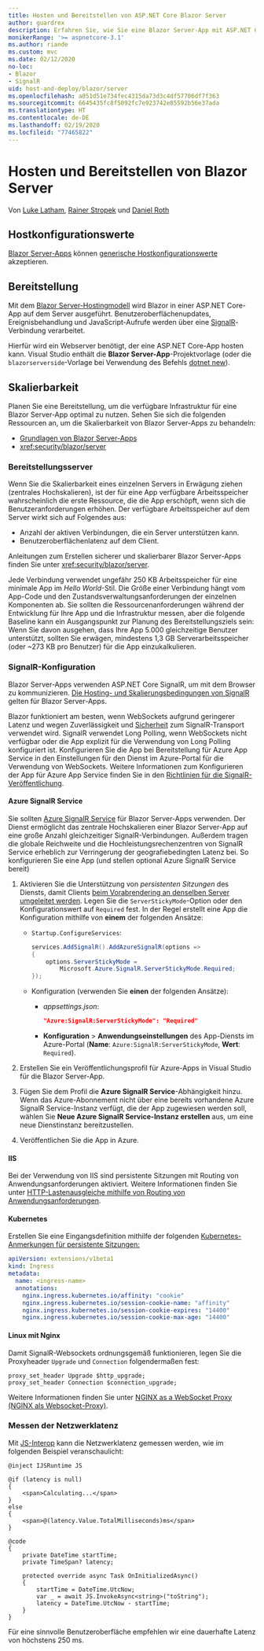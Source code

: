 ```yaml
---
title: Hosten und Bereitstellen von ASP.NET Core Blazor Server
author: guardrex
description: Erfahren Sie, wie Sie eine Blazor Server-App mit ASP.NET Core hosten und bereitstellen.
monikerRange: '>= aspnetcore-3.1'
ms.author: riande
ms.custom: mvc
ms.date: 02/12/2020
no-loc:
- Blazor
- SignalR
uid: host-and-deploy/blazor/server
ms.openlocfilehash: a051d51e734fec4315da73d3c4df57706df7f363
ms.sourcegitcommit: 6645435fc8f5092fc7e923742e85592b56e37ada
ms.translationtype: HT
ms.contentlocale: de-DE
ms.lasthandoff: 02/19/2020
ms.locfileid: "77465822"
---
```

# <a name="host-and-deploy-opno-locblazor-server"></a>Hosten und Bereitstellen von Blazor Server

Von [Luke Latham](https://github.com/guardrex), [Rainer Stropek](https://www.timecockpit.com) und [Daniel Roth](https://github.com/danroth27)

## <a name="host-configuration-values"></a>Hostkonfigurationswerte

[Blazor Server-Apps](xref:blazor/hosting-models#blazor-server) können [generische Hostkonfigurationswerte](xref:fundamentals/host/generic-host#host-configuration) akzeptieren.

## <a name="deployment"></a>Bereitstellung

Mit dem [Blazor Server-Hostingmodell](xref:blazor/hosting-models#blazor-server) wird Blazor in einer ASP.NET Core-App auf dem Server ausgeführt. Benutzeroberflächenupdates, Ereignisbehandlung und JavaScript-Aufrufe werden über eine [SignalR](xref:signalr/introduction)-Verbindung verarbeitet.

Hierfür wird ein Webserver benötigt, der eine ASP.NET Core-App hosten kann. Visual Studio enthält die **Blazor Server-App**-Projektvorlage (oder die `blazorserverside`-Vorlage bei Verwendung des Befehls [dotnet new](/dotnet/core/tools/dotnet-new)).

## <a name="scalability"></a>Skalierbarkeit

Planen Sie eine Bereitstellung, um die verfügbare Infrastruktur für eine Blazor Server-App optimal zu nutzen. Sehen Sie sich die folgenden Ressourcen an, um die Skalierbarkeit von Blazor Server-Apps zu behandeln:

* [Grundlagen von Blazor Server-Apps](xref:blazor/hosting-models#blazor-server)
* <xref:security/blazor/server>

### <a name="deployment-server"></a>Bereitstellungsserver

Wenn Sie die Skalierbarkeit eines einzelnen Servers in Erwägung ziehen (zentrales Hochskalieren), ist der für eine App verfügbare Arbeitsspeicher wahrscheinlich die erste Ressource, die die App erschöpft, wenn sich die Benutzeranforderungen erhöhen. Der verfügbare Arbeitsspeicher auf dem Server wirkt sich auf Folgendes aus:

* Anzahl der aktiven Verbindungen, die ein Server unterstützen kann.
* Benutzeroberflächenlatenz auf dem Client.

Anleitungen zum Erstellen sicherer und skalierbarer Blazor Server-Apps finden Sie unter <xref:security/blazor/server>.

Jede Verbindung verwendet ungefähr 250 KB Arbeitsspeicher für eine minimale App im *Hello World*-Stil. Die Größe einer Verbindung hängt vom App-Code und den Zustandsverwaltungsanforderungen der einzelnen Komponenten ab. Sie sollten die Ressourcenanforderungen während der Entwicklung für Ihre App und die Infrastruktur messen, aber die folgende Baseline kann ein Ausgangspunkt zur Planung des Bereitstellungsziels sein: Wenn Sie davon ausgehen, dass Ihre App 5.000 gleichzeitige Benutzer unterstützt, sollten Sie erwägen, mindestens 1,3 GB Serverarbeitsspeicher (oder ~273 KB pro Benutzer) für die App einzukalkulieren.

### <a name="opno-locsignalr-configuration"></a>SignalR-Konfiguration

Blazor Server-Apps verwenden ASP.NET Core SignalR, um mit dem Browser zu kommunizieren. [Die Hosting- und Skalierungsbedingungen von SignalR](xref:signalr/publish-to-azure-web-app) gelten für Blazor Server-Apps.

Blazor funktioniert am besten, wenn WebSockets aufgrund geringerer Latenz und wegen Zuverlässigkeit und [Sicherheit](xref:signalr/security) zum SignalR-Transport verwendet wird. SignalR verwendet Long Polling, wenn WebSockets nicht verfügbar oder die App explizit für die Verwendung von Long Polling konfiguriert ist. Konfigurieren Sie die App bei Bereitstellung für Azure App Service in den Einstellungen für den Dienst im Azure-Portal für die Verwendung von WebSockets. Weitere Informationen zum Konfigurieren der App für Azure App Service finden Sie in den [Richtlinien für die SignalR-Veröffentlichung](xref:signalr/publish-to-azure-web-app).

#### <a name="azure-opno-locsignalr-service"></a>Azure SignalR Service

Sie sollten [Azure SignalR Service](/azure/azure-signalr) für Blazor Server-Apps verwenden. Der Dienst ermöglicht das zentrale Hochskalieren einer Blazor Server-App auf eine große Anzahl gleichzeitiger SignalR-Verbindungen. Außerdem tragen die globale Reichweite und die Hochleistungsrechenzentren von SignalR Service erheblich zur Verringerung der geografiebedingten Latenz bei. So konfigurieren Sie eine App (und stellen optional Azure SignalR Service bereit)

1. Aktivieren Sie die Unterstützung von *persistenten Sitzungen* des Diensts, damit Clients [beim Vorabrendering an denselben Server umgeleitet werden](xref:blazor/hosting-models#connection-to-the-server). Legen Sie die `ServerStickyMode`-Option oder den Konfigurationswert auf `Required` fest. In der Regel erstellt eine App die Konfiguration mithilfe von **einem** der folgenden Ansätze:

   * `Startup.ConfigureServices`:
  
     ```csharp
     services.AddSignalR().AddAzureSignalR(options =>
     {
         options.ServerStickyMode = 
             Microsoft.Azure.SignalR.ServerStickyMode.Required;
     });
     ```

   * Konfiguration (verwenden Sie **einen** der folgenden Ansätze):
  
     * *appsettings.json*:

       ```json
       "Azure:SignalR:ServerStickyMode": "Required"
       ```

     * **Konfiguration** > **Anwendungseinstellungen** des App-Diensts im Azure-Portal (**Name**: `Azure:SignalR:ServerStickyMode`, **Wert**: `Required`).

1. Erstellen Sie ein Veröffentlichungsprofil für Azure-Apps in Visual Studio für die Blazor Server-App.
1. Fügen Sie dem Profil die **Azure SignalR Service**-Abhängigkeit hinzu. Wenn das Azure-Abonnement nicht über eine bereits vorhandene Azure SignalR Service-Instanz verfügt, die der App zugewiesen werden soll, wählen Sie **Neue Azure SignalR Service-Instanz erstellen** aus, um eine neue Dienstinstanz bereitzustellen.
1. Veröffentlichen Sie die App in Azure.

#### <a name="iis"></a>IIS

Bei der Verwendung von IIS sind persistente Sitzungen mit Routing von Anwendungsanforderungen aktiviert. Weitere Informationen finden Sie unter [HTTP-Lastenausgleiche mithilfe von Routing von Anwendungsanforderungen](/iis/extensions/configuring-application-request-routing-arr/http-load-balancing-using-application-request-routing).

#### <a name="kubernetes"></a>Kubernetes

Erstellen Sie eine Eingangsdefinition mithilfe der folgenden [Kubernetes-Anmerkungen für persistente Sitzungen:](https://kubernetes.github.io/ingress-nginx/examples/affinity/cookie/)

```yaml
apiVersion: extensions/v1beta1
kind: Ingress
metadata:
  name: <ingress-name>
  annotations:
    nginx.ingress.kubernetes.io/affinity: "cookie"
    nginx.ingress.kubernetes.io/session-cookie-name: "affinity"
    nginx.ingress.kubernetes.io/session-cookie-expires: "14400"
    nginx.ingress.kubernetes.io/session-cookie-max-age: "14400"
```

#### <a name="linux-with-nginx"></a>Linux mit Nginx

Damit SignalR-Websockets ordnungsgemäß funktionieren, legen Sie die Proxyheader `Upgrade` und `Connection` folgendermaßen fest:

```
proxy_set_header Upgrade $http_upgrade;
proxy_set_header Connection $connection_upgrade;
```

Weitere Informationen finden Sie unter [NGINX as a WebSocket Proxy (NGINX als Websocket-Proxy)](https://www.nginx.com/blog/websocket-nginx/).

### <a name="measure-network-latency"></a>Messen der Netzwerklatenz

Mit [JS-Interop](xref:blazor/javascript-interop) kann die Netzwerklatenz gemessen werden, wie im folgenden Beispiel veranschaulicht:

```razor
@inject IJSRuntime JS

@if (latency is null)
{
    <span>Calculating...</span>
}
else
{
    <span>@(latency.Value.TotalMilliseconds)ms</span>
}

@code
{
    private DateTime startTime;
    private TimeSpan? latency;

    protected override async Task OnInitializedAsync()
    {
        startTime = DateTime.UtcNow;
        var _ = await JS.InvokeAsync<string>("toString");
        latency = DateTime.UtcNow - startTime;
    }
}
```

Für eine sinnvolle Benutzeroberfläche empfehlen wir eine dauerhafte Latenz von höchstens 250 ms.
